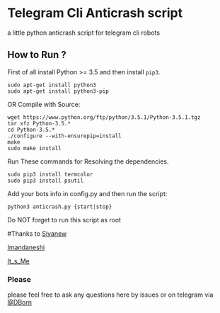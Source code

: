# Telegram Cli Anticrash script
a little python anticrash script for telegram cli robots

## How to Run ?
First of all install Python >= 3.5 and then install `pip3`.
```
sudo apt-get install python3
sudo apt-get install python3-pip
```
OR Compile with Source:
```
wget https://www.python.org/ftp/python/3.5.1/Python-3.5.1.tgz
tar xfz Python-3.5.*
cd Python-3.5.*
./configure --with-ensurepip=install
make
sudo make install
```
Run These commands for Resolving the dependencies.

```
sudo pip3 install termcolor
sudo pip3 install psutil
```
Add your bots info in config.py and then
run the script:
```
python3 anticrash.py {start|stop}
```

Do NOT forget to run this script as root

#Thanks to
[Siyanew](https://github.com/siyanew/)

[Imandaneshi](https://github.com/imandaneshi)

[It_s_Me](https://telegram.me/it_s_me)



### Please
please feel free to ask any questions here by issues or on telegram via [@DBorn](https://telegram.me/DBorn/)
